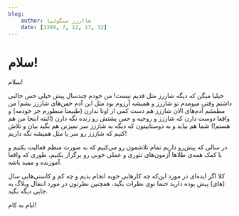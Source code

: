 ```yaml
---
blog:
    author: شااززز منگولیا
    date: [1394, 7, 12, 17, 32]
---
```

# سلام!

<div class="cnt">
سلام!<p></p>
<p>خیلیا میگن که دیگه شاززز مثل قدیم نیست! من خودم چندسال پیش خیلی حس جالبی داشتم وقتی میومدم تو شاززز و همیشه آرزوم بود مثل این آدم خفن‌های شاززز بشم! من مطمئنم آدم‌های الان شاززز هم دست کمی از اونا ندارن (طبیعتا منظورم جز خودمه)‌ و واقعا دوست دارن که شاززز و روحیه و حس پشتش رو زنده نگه دارن (البته اینجا من هم هستم!) شما هم بیاید و به دوستاییتون که دیگه به شاززز سر نمیزنن هم بگید بیان و تلاش کنیم که شاززز رو سر پا مثل همیشه نگه داریم!</p>
<p>در سالی که پیش‌رو داریم تمام تلاشمون رو می‌کنیم که به صورت منظم فعالیت بکنیم و با کمک همه‌ی طلاها آزمون‌های تئوری و عملی خوبی رو برگزار بکنیم، طوری که واقعا آموزنده و مفید باشه.</p>
<p>کلا اگر ایده‌ای در مورد این‌که چه کارهایی خوبه انجام بدیم و چه کم و کاستی‌هایی سال (های)‌ پیش بوده دارید حتما توی نظرات بگید،‌ همچنین نظرتون در مورد انتقال وبلاگ به جایی دیگه بگید.</p>

<p>ایام به کام!</p>

</div>

